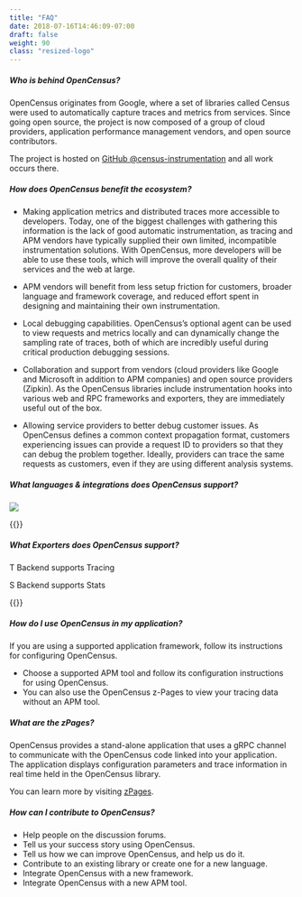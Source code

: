 ```yaml
---
title: "FAQ"
date: 2018-07-16T14:46:09-07:00
draft: false
weight: 90
class: "resized-logo"
---
```


#####  Who is behind OpenCensus?

OpenCensus originates from Google, where a set of libraries called Census were used to automatically
capture traces and metrics from services. Since going open source, the project is now composed of a
group of cloud providers, application performance management vendors, and open source contributors.

The project is hosted on [GitHub @census-instrumentation](https://github.com/census-instrumentation/) and all work occurs there.


#####  How does OpenCensus benefit the ecosystem?

* Making application metrics and distributed traces more accessible to developers.
Today, one of the biggest challenges with gathering this information is the lack of good
automatic instrumentation, as tracing and APM vendors have typically supplied their own limited,
incompatible instrumentation solutions. With OpenCensus, more developers will be able to use these
tools, which will improve the overall quality of their services and the web at large.

* APM vendors will benefit from less setup friction for customers, broader language and framework coverage, and reduced effort spent in designing and maintaining their own instrumentation.

* Local debugging capabilities. OpenCensus’s optional agent can be used to view requests and metrics locally and can dynamically change the sampling rate of traces, both of which are incredibly useful during critical production debugging sessions.

* Collaboration and support from vendors (cloud providers like Google and Microsoft in addition to APM companies) and open source providers (Zipkin). As the OpenCensus libraries include instrumentation hooks into various web and RPC frameworks and exporters, they are immediately useful out of the box.

* Allowing service providers to better debug customer issues. As OpenCensus defines a common context propagation format, customers experiencing issues can provide a request ID to providers so that they can debug the problem together. Ideally, providers can trace the same requests as customers, even if they are using different analysis systems.



##### What languages &amp; integrations does OpenCensus support?

![](/images/opencensus-supported-languages.png)

{{<languages>}}



##### What Exporters does OpenCensus support?
<abbr class="trace-exporter blue white-text">T</abbr> Backend supports Tracing

<abbr class="stats-exporter teal white-text">S</abbr> Backend supports Stats

{{<feature-matrix>}}



##### How do I use OpenCensus in my application?
If you are using a supported application framework, follow its instructions for configuring OpenCensus.

* Choose a supported APM tool and follow its configuration instructions for using OpenCensus.
* You can also use the OpenCensus z-Pages to view your tracing data without an APM tool.

##### What are the zPages?

OpenCensus provides a stand-alone application that uses a gRPC channel to communicate with the OpenCensus code linked into your application. The application displays configuration parameters and trace information in real time held in the OpenCensus library.

You can learn more by visiting [zPages](/core-concepts/z-pages/).



#####  How can I contribute to OpenCensus?

* Help people on the discussion forums.
* Tell us your success story using OpenCensus.
* Tell us how we can improve OpenCensus, and help us do it.
* Contribute to an existing library or create one for a new language.
* Integrate OpenCensus with a new framework.
* Integrate OpenCensus with a new APM tool.
